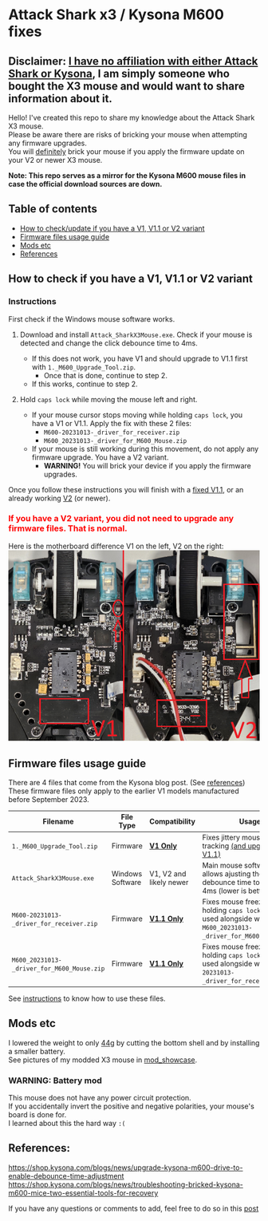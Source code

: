 # Attack Shark x3 / Kysona M600 fixes

## Disclaimer: <u>**I have no affiliation with either Attack Shark or Kysona**</u>, I am simply someone who bought the X3 mouse and would want to share information about it.

Hello! I've created this repo to share my knowledge about the Attack Shark X3 mouse.  
Please be aware there are risks of bricking your mouse when attempting any firmware upgrades.  
You will <u>definitely</u> brick your mouse if you apply the firmware update on your V2 or newer X3 mouse.

**Note: This repo serves as a mirror for the Kysona M600 mouse files in case the official download sources are down.**

## Table of contents

- [How to check/update if you have a V1, V1.1 or V2 variant](#how-to-check-if-you-have-a-v1-v11-or-v2-variant)
- [Firmware files usage guide](#firmware-files-usage-guide)
- [Mods etc](#mods-etc)
- [References](#references)

## How to check if you have a V1, V1.1 or V2 variant

### Instructions

First check if the Windows mouse software works.

1. Download and install `Attack_SharkX3Mouse.exe`. Check if your mouse is detected and change the click debounce time to 4ms.

   - If this does not work, you have V1 and should upgrade to V1.1 first with `1._M600_Upgrade_Tool.zip`.
     - Once that is done, continue to step 2.
   - If this works, continue to step 2.

2. Hold `caps lock` while moving the mouse left and right.
   - If your mouse cursor stops moving while holding `caps lock`, you have a V1 or V1.1. Apply the fix with these 2 files:
     - `M600-20231013-_driver_for_receiver.zip`
     - `M600_20231013-_driver_for_M600_Mouse.zip`
   - If your mouse is still working during this movement, do not apply any firmware upgrade. You have a V2 variant.
     - **WARNING!** You will brick your device if you apply the firmware upgrades.

Once you follow these instructions you will finish with a <u>fixed V1.1</u>, or an already working <u>V2</u> (or newer).

### <b style="color:red">If you have a V2 variant, you did not need to upgrade any firmware files. That is normal.</b>

Here is the motherboard difference V1 on the left, V2 on the right:  
<img style='max-height: 400px' src='./img/v1v2diff.png'></img>

## Firmware files usage guide

There are 4 files that come from the Kysona blog post. (See [references](#references))  
These firmware files only apply to the earlier V1 models manufactured before September 2023.

| Filename                                   | File Type        | Compatibility           | Usage                                                                                                                  |
| ------------------------------------------ | ---------------- | ----------------------- | ---------------------------------------------------------------------------------------------------------------------- |
| `1._M600_Upgrade_Tool.zip`                 | Firmware         | <u>**V1 Only**</u>      | Fixes jittery mouse sensor tracking <u>(and upgrades to V1.1)</u>                                                      |
| `Attack_SharkX3Mouse.exe`                  | Windows Software | V1, V2 and likely newer | Main mouse software which allows ajusting the mouse debounce time to as low as 4ms (lower is better)                   |
| `M600-20231013-_driver_for_receiver.zip`   | Firmware         | <u>**V1.1 Only**</u>    | Fixes mouse freezing when holding `caps lock` (Must be used alongside with `M600_20231013-_driver_for_M600_Mouse.zip`) |
| `M600_20231013-_driver_for_M600_Mouse.zip` | Firmware         | <u>**V1.1 Only**</u>    | Fixes mouse freezing when holding `caps lock` (Must be used alongside with `M600-20231013-_driver_for_receiver.zip`)   |

See [instructions](#instructions) to know how to use these files.

## Mods etc

I lowered the weight to only <u>44g</u> by cutting the bottom shell and by installing a smaller battery.  
See pictures of my modded X3 mouse in [mod_showcase](./mod_showcase/README.md).

### WARNING: Battery mod

This mouse does not have any power circuit protection.  
If you accidentally invert the positive and negative polarities, your mouse's board is done for.  
I learned about this the hard way `:(`

## References:

https://shop.kysona.com/blogs/news/upgrade-kysona-m600-drive-to-enable-debounce-time-adjustment  
https://shop.kysona.com/blogs/news/troubleshooting-bricked-kysona-m600-mice-two-essential-tools-for-recovery

If you have any questions or comments to add, feel free to do so in this [post](https://github.com/SLAzurin/attack-shark-x3-fix/issues/2)
